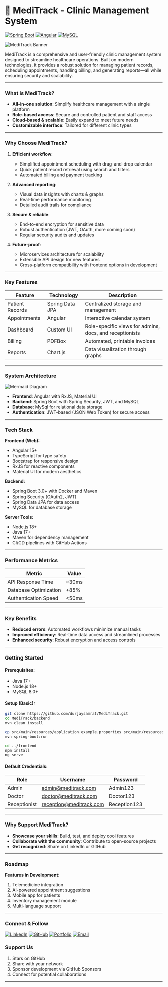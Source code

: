 
# 🏥 MediTrack - Clinic Management System

[![Spring Boot](https://img.shields.io/badge/Spring_Boot-2.7+-green?logo=spring)](https://spring.io/projects/spring-boot)
[![Angular](https://img.shields.io/badge/Angular-15+-red?logo=angular)](https://angular.io)
[![MySQL](https://img.shields.io/badge/MySQL-8.0+-blue?logo=mysql)](https://www.mysql.com)

![MediTrack Banner](https://via.placeholder.com/1200x400/1a6df0/ffffff?text=MediTrack+-+Modern+Clinic+Management)

MediTrack is a comprehensive and user-friendly clinic management system designed to streamline healthcare
operations. Built on modern technologies, it provides a robust solution for managing patient records, scheduling
appointments, handling billing, and generating reports—all while ensuring security and scalability.

---

### **What is MediTrack?**

- **All-in-one solution**: Simplify healthcare management with a single platform
- **Role-based access**: Secure and controlled patient and staff access
- **Cloud-based & scalable**: Easily expand to meet future needs
- **Customizable interface**: Tailored for different clinic types

---

### **Why Choose MediTrack?**

1. **Efficient workflow**:
   - Simplified appointment scheduling with drag-and-drop calendar
   - Quick patient record retrieval using search and filters
   - Automated billing and payment tracking

2. **Advanced reporting**:
   - Visual data insights with charts & graphs
   - Real-time performance monitoring
   - Detailed audit trails for compliance

3. **Secure & reliable**:
   - End-to-end encryption for sensitive data
   - Robust authentication (JWT, OAuth, more coming soon)
   - Regular security audits and updates

4. **Future-proof**:
   - Microservices architecture for scalability
   - Extensible API design for new features
   - Cross-platform compatibility with frontend options in development

---

### **Key Features**

| Feature       | Technology | Description                           |
|---------------|------------|----------------------------------------|
| Patient Records | Spring Data JPA | Centralized storage and management      |
| Appointments  | Angular     | Interactive calendar system            |
| Dashboard      | Custom UI   | Role-specific views for admins, docs, and receptionists |
| Billing       | PDFBox      | Automated, printable invoices             |
| Reports        | Chart.js    | Data visualization through graphs       |

---

### **System Architecture**

![Mermaid
Diagram](https://via.placeholder.com/300x150/4e73df/ffffff?text=Patient+Data+-+Appointments+-+Billing+and+Reports)

- **Frontend**: Angular with RxJS, Material UI
- **Backend**: Spring Boot with Spring Security, JWT, and MySQL
- **Database**: MySql for relational data storage
- **Authentication**: JWT-based (JSON Web Token) for secure access

---

### **Tech Stack**

**Frontend (Web):**
- Angular 15+
- TypeScript for type safety
- Bootstrap for responsive design
- RxJS for reactive components
- Material UI for modern aesthetics

**Backend:**
- Spring Boot 3.0+ with Docker and Maven
- Spring Security (OAuth2, JWT)
- Spring Data JPA for data access
- MySQL for database storage

**Server Tools:**
- Node.js 18+
- Java 17+
- Maven for dependency management
- CI/CD pipelines with GitHub Actions

---

### **Performance Metrics**

| Metric               | Value       |
|----------------------|-------------|
| API Response Time    | ~30ms       |
| Database Optimization | +85%        |
| Authentication Speed | <50ms       |

---

### **Key Benefits**

- **Reduced errors**: Automated workflows minimize manual tasks
- **Improved efficiency**: Real-time data access and streamlined processes
- **Enhanced security**: Robust encryption and access controls

---

### **Getting Started**

#### Prerequisites:
- Java 17+
- Node.js 18+
- MySQL 8.0+

#### Setup (Basic):
```bash
git clone https://github.com/durjaysamrat/MediTrack.git
cd MediTrack/backend
mvn clean install

cp src/main/resources/application.example.properties src/main/resources/application.properties
mvn spring-boot:run

cd ../frontend
npm install
ng serve
```

#### Default Credentials:
| Role      | Username       | Password    |
|-----------|----------------|-------------|
| Admin     | admin@meditrack.com | Admin123   |
| Doctor    | doctor@meditrack.com  | Doctor123   |
| Receptionist | reception@meditrack.com | Reception123 |

---

### **Why Support MediTrack?**

- **Showcase your skills**: Build, test, and deploy cool features
- **Collaborate with the community**: Contribute to open-source projects
- **Get recognized**: Share on LinkedIn or GitHub

---

### **Roadmap**

**Features in Development:**
1. Telemedicine integration
2. AI-powered appointment suggestions
3. Mobile app for patients
4. Inventory management module
5. Multi-language support

---

### **Connect & Follow**

[![LinkedIn](https://img.shields.io/badge/LinkedIn-Durjay_Samrat-0077B5?style=flat&logo=linkedin)](https://linkedin.com/in/durjaysamrat)
[![GitHub](https://img.shields.io/badge/GitHub-durjaysamrat-181717?style=flat&logo=github)](https://github.com/durjaysamrat)
[![Portfolio](https://img.shields.io/badge/Portfolio-View_Projects-FF6B6B?style=flat)](https://durjaysamrat.vercel.app/)
[![Email](https://img.shields.io/badge/Email-durjaysamratn36@gmail.com-D14836?style=flat&logo=gmail)](mailto:durjaysamratn36@gmail.com)


### **Support Us**
1. Stars on GitHub
2. Share with your network
3. Sponsor development via GitHub Sponsors
4. Connect for potential collaborations

---
